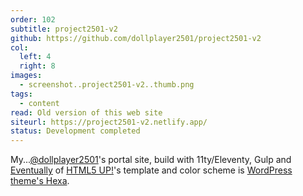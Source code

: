 ```yaml
---
order: 102
subtitle: project2501-v2
github: https://github.com/dollplayer2501/project2501-v2
col:
  left: 4
  right: 8
images:
  - screenshot..project2501-v2..thumb.png
tags:
  - content
read: Old version of this web site
siteurl: https://project2501-v2.netlify.app/
status: Development completed
---
```



My...[@dollplayer2501](https://github.com/dollplayer2501)'s portal site, build with 11ty/Eleventy, Gulp and [Eventually](https://html5up.net/eventually) of [HTML5 UP!](https://html5up.net/)'s template and color scheme is [WordPress theme's Hexa](https://wordpress.com/ja/theme/hexa).
